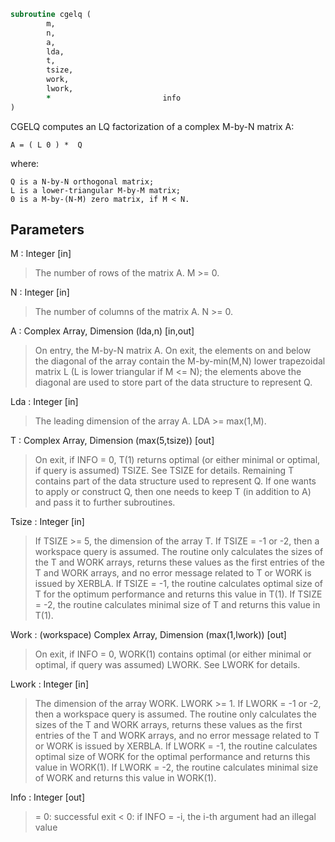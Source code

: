 ```fortran
subroutine cgelq (
		m,
		n,
		a,
		lda,
		t,
		tsize,
		work,
		lwork,
		*                         info
)
```

 CGELQ computes an LQ factorization of a complex M-by-N matrix A:

    A = ( L 0 ) *  Q

 where:

    Q is a N-by-N orthogonal matrix;
    L is a lower-triangular M-by-M matrix;
    0 is a M-by-(N-M) zero matrix, if M < N.


## Parameters
M : Integer [in]
> The number of rows of the matrix A.  M >= 0.

N : Integer [in]
> The number of columns of the matrix A.  N >= 0.

A : Complex Array, Dimension (lda,n) [in,out]
> On entry, the M-by-N matrix A.
> On exit, the elements on and below the diagonal of the array
> contain the M-by-min(M,N) lower trapezoidal matrix L
> (L is lower triangular if M <= N);
> the elements above the diagonal are used to store part of the
> data structure to represent Q.

Lda : Integer [in]
> The leading dimension of the array A.  LDA >= max(1,M).

T : Complex Array, Dimension (max(5,tsize)) [out]
> On exit, if INFO = 0, T(1) returns optimal (or either minimal
> or optimal, if query is assumed) TSIZE. See TSIZE for details.
> Remaining T contains part of the data structure used to represent Q.
> If one wants to apply or construct Q, then one needs to keep T
> (in addition to A) and pass it to further subroutines.

Tsize : Integer [in]
> If TSIZE >= 5, the dimension of the array T.
> If TSIZE = -1 or -2, then a workspace query is assumed. The routine
> only calculates the sizes of the T and WORK arrays, returns these
> values as the first entries of the T and WORK arrays, and no error
> message related to T or WORK is issued by XERBLA.
> If TSIZE = -1, the routine calculates optimal size of T for the
> optimum performance and returns this value in T(1).
> If TSIZE = -2, the routine calculates minimal size of T and
> returns this value in T(1).

Work : (workspace) Complex Array, Dimension (max(1,lwork)) [out]
> On exit, if INFO = 0, WORK(1) contains optimal (or either minimal
> or optimal, if query was assumed) LWORK.
> See LWORK for details.

Lwork : Integer [in]
> The dimension of the array WORK. LWORK >= 1.
> If LWORK = -1 or -2, then a workspace query is assumed. The routine
> only calculates the sizes of the T and WORK arrays, returns these
> values as the first entries of the T and WORK arrays, and no error
> message related to T or WORK is issued by XERBLA.
> If LWORK = -1, the routine calculates optimal size of WORK for the
> optimal performance and returns this value in WORK(1).
> If LWORK = -2, the routine calculates minimal size of WORK and
> returns this value in WORK(1).

Info : Integer [out]
> = 0:  successful exit
> < 0:  if INFO = -i, the i-th argument had an illegal value

